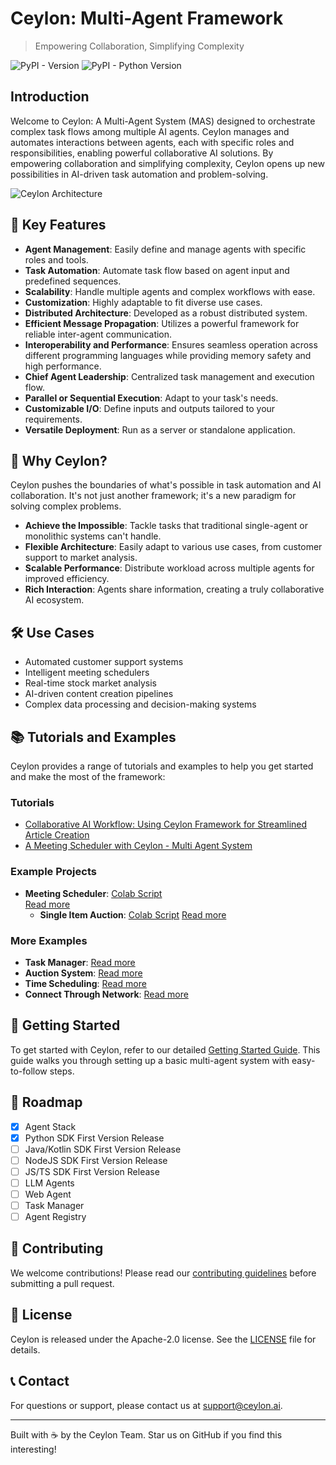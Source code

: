 # Ceylon: Multi-Agent Framework

> Empowering Collaboration, Simplifying Complexity

![PyPI - Version](https://img.shields.io/pypi/v/ceylon.svg) ![PyPI - Python Version](https://img.shields.io/pypi/pyversions/ceylon.svg)

## Introduction

Welcome to Ceylon: A Multi-Agent System (MAS) designed to orchestrate complex task flows among multiple AI agents. Ceylon manages and automates interactions between agents, each with specific roles and responsibilities, enabling powerful collaborative AI solutions. By empowering collaboration and simplifying complexity, Ceylon opens up new possibilities in AI-driven task automation and problem-solving.

![Ceylon Architecture](https://github.com/ceylonai/ceylon/blob/master/contents/images/img.png?raw=True)

## 🚀 Key Features

- **Agent Management**: Easily define and manage agents with specific roles and tools.
- **Task Automation**: Automate task flow based on agent input and predefined sequences.
- **Scalability**: Handle multiple agents and complex workflows with ease.
- **Customization**: Highly adaptable to fit diverse use cases.
- **Distributed Architecture**: Developed as a robust distributed system.
- **Efficient Message Propagation**: Utilizes a powerful framework for reliable inter-agent communication.
- **Interoperability and Performance**: Ensures seamless operation across different programming languages while providing memory safety and high performance.
- **Chief Agent Leadership**: Centralized task management and execution flow.
- **Parallel or Sequential Execution**: Adapt to your task's needs.
- **Customizable I/O**: Define inputs and outputs tailored to your requirements.
- **Versatile Deployment**: Run as a server or standalone application.

## 🌟 Why Ceylon?

Ceylon pushes the boundaries of what's possible in task automation and AI collaboration. It's not just another framework; it's a new paradigm for solving complex problems.

- **Achieve the Impossible**: Tackle tasks that traditional single-agent or monolithic systems can't handle.
- **Flexible Architecture**: Easily adapt to various use cases, from customer support to market analysis.
- **Scalable Performance**: Distribute workload across multiple agents for improved efficiency.
- **Rich Interaction**: Agents share information, creating a truly collaborative AI ecosystem.

## 🛠️ Use Cases

- Automated customer support systems
- Intelligent meeting schedulers
- Real-time stock market analysis
- AI-driven content creation pipelines
- Complex data processing and decision-making systems

## 📚 Tutorials and Examples

Ceylon provides a range of tutorials and examples to help you get started and make the most of the framework:

### Tutorials

- [Collaborative AI Workflow: Using Ceylon Framework for Streamlined Article Creation](https://medium.com/ceylonai/collaborative-ai-workflow-using-ceylon-framework-for-streamlined-article-creation-81bbd7ee7c01)
- [A Meeting Scheduler with Ceylon - Multi Agent System](https://medium.com/ceylonai/a-meeting-scheduler-with-ceylon-multi-agent-system-a7aa5a906f36)

### Example Projects

- **Meeting Scheduler**: [Colab Script](https://colab.research.google.com/drive/1C-E9BN992k5sZYeJWnVrsWA5_ryaaT8m?usp=sharing)  
  [Read more](bindings/ceylon/examples/time_scheduling)
  - **Single Item Auction**: [Colab Script](https://colab.research.google.com/drive/12o76s4CyGvOpUaACDYIaYmJgJE1hC81Y#scrollTo=_4dqqO616ifQ)
  [Read more](bindings/ceylon/examples/auction)

### More Examples
- **Task Manager**: [Read more](bindings/ceylon/examples/task_manager)
- **Auction System**: [Read more](bindings/ceylon/examples/auction)
- **Time Scheduling**: [Read more](bindings/ceylon/examples/time_scheduling)
- **Connect Through Network**: [Read more](.https://github.com/ceylonai/ceylon/blob/master/docs/examples/connect-through-network.md)

## 🚦 Getting Started

To get started with Ceylon, refer to our detailed [Getting Started Guide](./docs/GettingStart.md). This guide walks you through setting up a basic multi-agent system with easy-to-follow steps.

## 🚧 Roadmap

- [X] Agent Stack
- [X] Python SDK First Version Release
- [ ] Java/Kotlin SDK First Version Release
- [ ] NodeJS SDK First Version Release
- [ ] JS/TS SDK First Version Release
- [ ] LLM Agents
- [ ] Web Agent
- [ ] Task Manager
- [ ] Agent Registry

## 🤝 Contributing

We welcome contributions! Please read our [contributing guidelines](CONTRIBUTING.md) before submitting a pull request.

## 📄 License

Ceylon is released under the Apache-2.0 license. See the [LICENSE](LICENSE) file for details.

## 📞 Contact

For questions or support, please contact us at [support@ceylon.ai](mailto:support@ceylon.ai).

---

Built with ☕ by the Ceylon Team. Star us on GitHub if you find this interesting!
